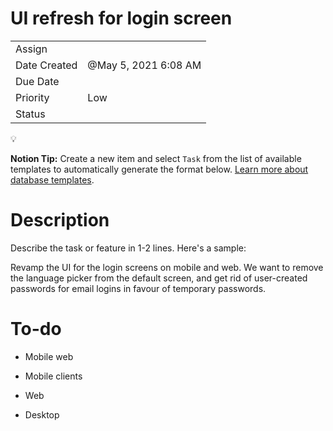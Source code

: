 # UI refresh for login screen

<table><tbody><tr class="odd"><td>Assign</td><td></td></tr><tr class="even"><td>Date Created</td><td>@May 5, 2021 6:08 AM</td></tr><tr class="odd"><td>Due Date</td><td></td></tr><tr class="even"><td>Priority</td><td><span class="selected-value select-value-color-green">Low</span></td></tr><tr class="odd"><td>Status</td><td></td></tr></tbody></table>

<span class="icon">💡</span>

**Notion Tip:** Create a new item and select `Task` from the list of available templates to automatically generate the format below. [Learn more about database templates](https://www.notion.so/Database-103-using-templates-454ed5ab5bd24226b58d176697bd7e10).

# Description

Describe the task or feature in 1-2 lines. Here's a sample:

Revamp the UI for the login screens on mobile and web. We want to remove the language picker from the default screen, and get rid of user-created passwords for email logins in favour of temporary passwords.

# To-do

- <span class="to-do-children-unchecked">Mobile web</span>

<!-- -->

- <span class="to-do-children-unchecked">Mobile clients</span>

<!-- -->

- <span class="to-do-children-unchecked">Web</span>

<!-- -->

- <span class="to-do-children-unchecked">Desktop </span>
